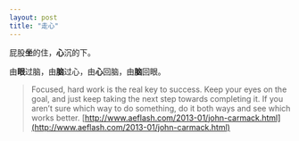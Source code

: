 ```yaml
---
layout: post
title: "走心"
---
```



屁股**坐**的住，**心**沉的下。

由**眼**过脑，由**脑**过心，由**心**回脑，由**脑**回眼。

> Focused, hard work is the real key to success. Keep your eyes on the goal, and just keep taking the next step towards completing it. If you aren’t sure which way to do something, do it both ways and see which works better.
[http://www.aeflash.com/2013-01/john-carmack.html](http://www.aeflash.com/2013-01/john-carmack.html)
